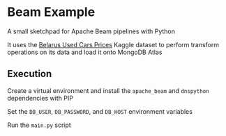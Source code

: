 # Beam Example

A small sketchpad for Apache Beam pipelines with Python

It uses the [Belarus Used Cars Prices](https://www.kaggle.com/datasets/slavapasedko/belarus-used-cars-prices) Kaggle dataset to perform transform operations on its data and load it onto MongoDB Atlas

## Execution

Create a virtual environment and install the `apache_beam` and `dnspython` dependencies with PIP

Set the `DB_USER`, `DB_PASSWORD`, and `DB_HOST` environment variables

Run the `main.py` script
